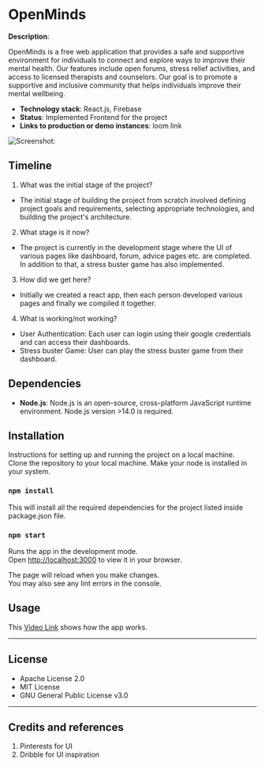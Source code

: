 # OpenMinds

**Description**:

OpenMinds is a free web application that provides a safe and supportive environment for individuals to connect and explore ways to improve their mental health. Our features include open forums, stress relief activities, and access to licensed therapists and counselors. Our goal is to promote a supportive and inclusive community that helps individuals improve their mental wellbeing.

- **Technology stack**: React.js, Firebase
- **Status**: Implemented Frontend for the project
- **Links to production or demo instances**: loom link

![**Screenshot**:](https://github.com/ShimilSAbraham/openminds/blob/main/src/assets/images/ss.jpeg)

## Timeline

1. What was the initial stage of the project?

- The initial stage of building the project from scratch involved defining project goals and requirements, selecting appropriate technologies, and building the project's architecture.

2. What stage is it now?

- The project is currently in the development stage where the UI of various pages like dashboard, forum, advice pages etc. are completed. In addition to that, a stress buster game has also implemented.

3. How did we get here?

- Initially we created a react app, then each person developed various pages and finally we compiled it together.

4. What is working/not working?

- User Authentication: Each user can login using their google credentials and can access their dashboards.
- Stress buster Game: User can play the stress buster game from their dashboard.

## Dependencies

- **Node.js**: Node.js is an open-source, cross-platform JavaScript runtime environment. Node.js version >14.0 is required.

## Installation

Instructions for setting up and running the project on a local machine.
<br>Clone the repository to your local machine. Make your node is installed in your system.

### `npm install`

This will install all the required dependencies for the project listed inside package.json file.

### `npm start`

Runs the app in the development mode.\
Open [http://localhost:3000](http://localhost:3000) to view it in your browser.

The page will reload when you make changes.\
You may also see any lint errors in the console.

## Usage

This [Video Link](https://www.loom.com/share/6b0be7274ab64f19804d2da07a5877c7) shows how the app works.

---

## License

- Apache License 2.0
- MIT License
- GNU General Public License v3.0

---

## Credits and references

1. Pinterests for UI
2. Dribble for UI inspiration
